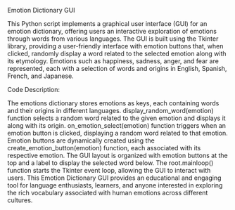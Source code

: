 Emotion Dictionary GUI

This Python script implements a graphical user interface (GUI) for an emotion dictionary, offering users an interactive exploration of emotions through words from various languages. The GUI is built using the Tkinter library, providing a user-friendly interface with emotion buttons that, when clicked, randomly display a word related to the selected emotion along with its etymology. Emotions such as happiness, sadness, anger, and fear are represented, each with a selection of words and origins in English, Spanish, French, and Japanese.

Code Description:

The emotions dictionary stores emotions as keys, each containing words and their origins in different languages.
display_random_word(emotion) function selects a random word related to the given emotion and displays it along with its origin.
on_emotion_select(emotion) function triggers when an emotion button is clicked, displaying a random word related to that emotion.
Emotion buttons are dynamically created using the create_emotion_button(emotion) function, each associated with its respective emotion.
The GUI layout is organized with emotion buttons at the top and a label to display the selected word below.
The root.mainloop() function starts the Tkinter event loop, allowing the GUI to interact with users.
This Emotion Dictionary GUI provides an educational and engaging tool for language enthusiasts, learners, and anyone interested in exploring the rich vocabulary associated with human emotions across different cultures.
